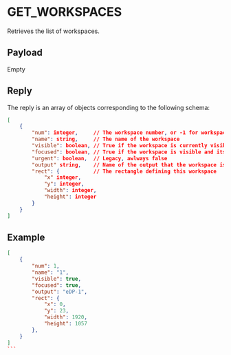 # GET_WORKSPACES
Retrieves the list of workspaces.

## Payload
Empty

## Reply
The reply is an array of objects corresponding to the following schema:

```json
[
    {
        "num": integer,     // The workspace number, or -1 for workspaces without a number
        "name": string,     // The name of the workspace
        "visible": boolean, // True if the workspace is currently visible on an output, otherwise false
        "focused": boolean, // True if the workspace is visible and its output is currently selected
        "urgent": boolean,  // Legacy, awlways false
        "output" string,    // Name of the output that the workspace is on
        "rect": {           // The rectangle defining this workspace
            "x" integer,
            "y": integer,
            "width": integer,
            "height": integer
        }
    }
]
```

## Example

````json
[
    {
        "num": 1,
        "name": "1",
        "visible": true,
        "focused": true,
        "output": "eDP-1",
        "rect": {
            "x": 0,
            "y": 23,
            "width": 1920,
            "height": 1057
        },
    }
]
```